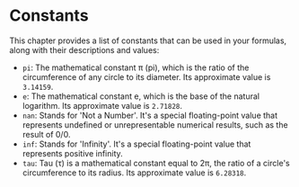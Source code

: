 # Constants

This chapter provides a list of constants that can be used in your formulas, along with their descriptions and values:

- `pi`: The mathematical constant π (pi), which is the ratio of the circumference of any circle to its diameter. Its approximate value is `3.14159`.
- `e`: The mathematical constant e, which is the base of the natural logarithm. Its approximate value is `2.71828`.
- `nan`: Stands for 'Not a Number'. It's a special floating-point value that represents undefined or unrepresentable numerical results, such as the result of 0/0.
- `inf`: Stands for 'Infinity'. It's a special floating-point value that represents positive infinity.
- `tau`: Tau (τ) is a mathematical constant equal to 2π, the ratio of a circle's circumference to its radius. Its approximate value is `6.28318`.
